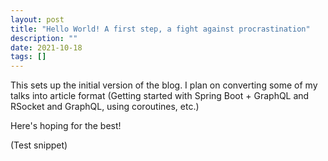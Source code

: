```yaml
---
layout: post
title: "Hello World! A first step, a fight against procrastination"
description: ""
date: 2021-10-18
tags: []
---
```

This sets up the initial version of the blog. I plan on converting some of my talks into article format (Getting started with Spring Boot + GraphQL and RSocket and GraphQL, using coroutines, etc.)

Here's hoping for the best!

(Test snippet)

<script src="https://gist.github.com/renatomrcosta/be5223daece675b491098ac81c800259.js"></script>